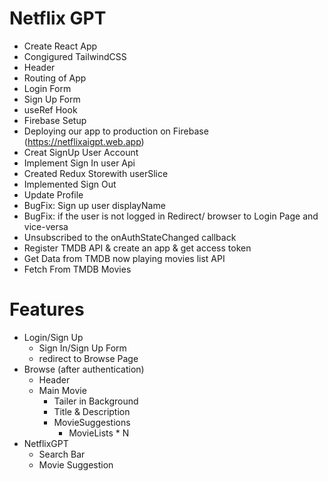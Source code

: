 # Netflix GPT

- Create React App
- Congigured TailwindCSS
- Header
- Routing of App
- Login Form
- Sign Up Form
- useRef Hook
- Firebase Setup 
- Deploying our app to production on Firebase 
  (https://netflixaigpt.web.app)
- Creat SignUp User Account
- Implement Sign In user Api
- Created Redux Storewith userSlice
- Implemented Sign Out
- Update Profile
- BugFix: Sign up user displayName 
- BugFix: if the user is not logged in Redirect/ browser to Login Page and vice-versa
- Unsubscribed to the onAuthStateChanged callback
- Register TMDB API & create an app & get access token 
- Get Data from TMDB now playing movies list API 
- Fetch From TMDB Movies

# Features
- Login/Sign Up
    - Sign In/Sign Up Form
    - redirect to Browse Page
- Browse (after authentication)
   - Header
   - Main Movie
       - Tailer in Background
       - Title & Description
       - MovieSuggestions
         - MovieLists * N
- NetflixGPT
   - Search Bar
   - Movie Suggestion
   